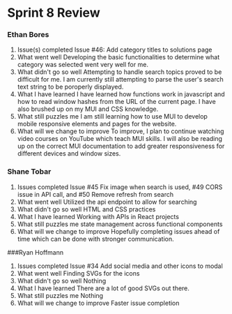# Sprint 8 Review
### Ethan Bores
1. Issue(s) completed
Issue #46: Add category titles to solutions page
2. What went well
Developing the basic functionalities to determine what category was selected went very well for me.
3. What didn't go so well
Attempting to handle search topics proved to be difficult for me. I am currently still attempting to parse the user's search text string to be poroperly displayed.
4. What I have learned
I have learned how functions work in javascript and how to read window hashes from the URL of the current page. I have also brushed up on my MUI and CSS knowledge.
5. What still puzzles me
I am still learning how to use MUI to develop mobile responsive elements and pages for the website.
6. What will we change to improve
To improve, I plan to continue watching video courses on YouTube which teach MUI skills. I will also be reading up on the correct MUI documentation to add greater responsiveness for different devices and window sizes.
### Shane Tobar
1. Issues completed
Issue #45 Fix image when search is used, #49 CORS issue in API call, and #50 Remove refresh from search
2. What went well
Utilized the api endpoint to allow for searching
3. What didn't go so well
HTML and CSS practices
4. What I have learned
Working with APIs in React projects
5. What still puzzles me
state management across functional components
6. What will we change to improve
Hopefully completing issues ahead of time which can be done with stronger communication.

###Ryan Hoffmann
1. Issues completed
Issue #34 Add social media and other icons to modal
2. What went well
Finding SVGs for the icons
3. What didn't go so well
Nothing
4. What I have learned
There are a lot of good SVGs out there.
5. What still puzzles me
Nothing
6. What will we change to improve
Faster issue completion
